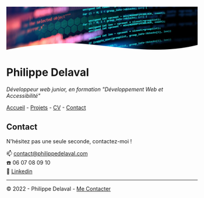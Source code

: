 ![dev picture](/images/header.png)

# Philippe Delaval

*Développeur web junior, en formation "Développement Web et Accessibilité"*

[Accueil](README.md) -
[Projets](projets.md) -
[CV](cv.md) -
[Contact](contact.md)

## Contact

N'hésitez pas une seule seconde, contactez-moi !

:mailbox: contact@philippedelaval.com  
:phone: 06 07 08 09 10  
:pill:  [Linkedin](https://www.linkedin.com/in/philippe-delaval/)   


---
© 2022 - Philippe Delaval - [Me Contacter](klareg@gmail.com)